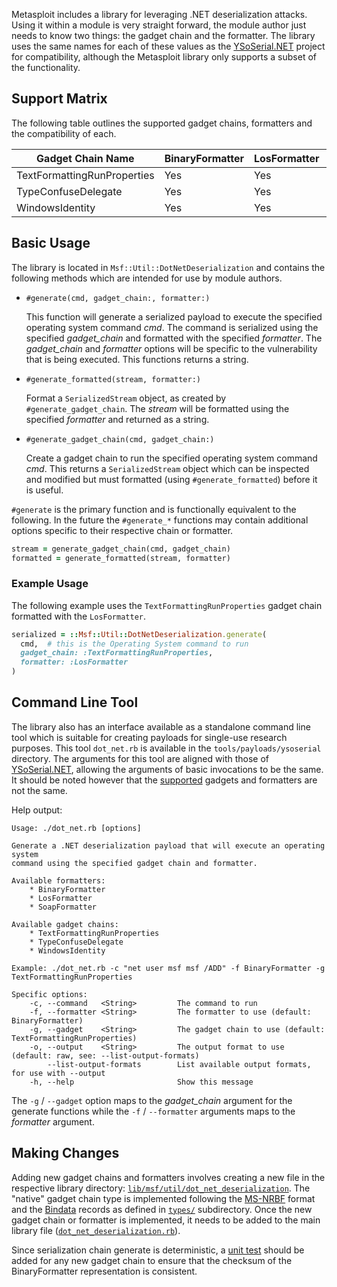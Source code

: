  Metasploit includes a library for leveraging .NET deserialization attacks. Using
 it within a module is very straight forward, the module author just needs to
 know two things: the gadget chain and the formatter. The library uses the same
 names for each of these values as the [YSoSerial.NET][1] project for
 compatibility, although the Metasploit library only supports a subset of the
 functionality.

 ## Support Matrix

The following table outlines the supported gadget chains, formatters and the
compatibility of each.

 | Gadget Chain Name           | BinaryFormatter | LosFormatter | SoapFormatter |
 | --------------------------- | --------------- | ------------ | ------------- |
 | TextFormattingRunProperties | Yes             | Yes          | Yes           |
 | TypeConfuseDelegate         | Yes             | Yes          | No            |
 | WindowsIdentity             | Yes             | Yes          | Yes           |

 ## Basic Usage

 The library is located in `Msf::Util::DotNetDeserialization` and contains the
 following methods which are intended for use by module authors.

 * `#generate(cmd, gadget_chain:, formatter:)`

     This function will generate a serialized payload to execute the specified
     operating system command *cmd*. The command is serialized using the
     specified *gadget_chain* and formatted with the specified *formatter*. The
     *gadget_chain* and *formatter* options will be specific to the vulnerability
     that is being executed. This functions returns a string.

 * `#generate_formatted(stream, formatter:)`

     Format a `SerializedStream` object, as created by `#generate_gadget_chain`.
     The *stream* will be formatted using the specified *formatter* and returned
     as a string.

 * `#generate_gadget_chain(cmd, gadget_chain:)`

     Create a gadget chain to run the specified operating system command *cmd*.
     This returns a `SerializedStream` object which can be inspected and modified
     but must formatted (using `#generate_formatted`) before it is useful.

 `#generate` is the primary function and is functionally equivalent to the
 following. In the future the `#generate_*` functions may contain additional
 options specific to their respective chain or formatter.

 ```ruby
 stream = generate_gadget_chain(cmd, gadget_chain)
 formatted = generate_formatted(stream, formatter)
 ```

 ### Example Usage

 The following example uses the `TextFormattingRunProperties` gadget chain
 formatted with the `LosFormatter`.

 ```ruby
 serialized = ::Msf::Util::DotNetDeserialization.generate(
   cmd,  # this is the Operating System command to run
   gadget_chain: :TextFormattingRunProperties,
   formatter: :LosFormatter
 )
 ```

 ## Command Line Tool

 The library also has an interface available as a standalone command line tool
 which is suitable for creating payloads for single-use research purposes. This
 tool `dot_net.rb` is available in the `tools/payloads/ysoserial` directory. The
 arguments for this tool are aligned with those of [YSoSerial.NET][1], allowing
 the arguments of basic invocations to be the same. It should be noted however
 that the [supported](#support-matrix) gadgets and formatters are not the same.

 Help output:

 ```
 Usage: ./dot_net.rb [options]

 Generate a .NET deserialization payload that will execute an operating system
 command using the specified gadget chain and formatter.

 Available formatters:
     * BinaryFormatter
     * LosFormatter
     * SoapFormatter

 Available gadget chains:
     * TextFormattingRunProperties
     * TypeConfuseDelegate
     * WindowsIdentity

 Example: ./dot_net.rb -c "net user msf msf /ADD" -f BinaryFormatter -g TextFormattingRunProperties

 Specific options:
     -c, --command   <String>         The command to run
     -f, --formatter <String>         The formatter to use (default: BinaryFormatter)
     -g, --gadget    <String>         The gadget chain to use (default: TextFormattingRunProperties)
     -o, --output    <String>         The output format to use (default: raw, see: --list-output-formats)
         --list-output-formats        List available output formats, for use with --output
     -h, --help                       Show this message
 ```

 The `-g` / `--gadget` option maps to the *gadget_chain* argument for the
 generate functions while the `-f` / `--formatter` arguments maps to the
 *formatter* argument.

 ## Making Changes

 Adding new gadget chains and formatters involves creating a new file in the
 respective library directory: [`lib/msf/util/dot_net_deserialization`][2]. The
 "native" gadget chain type is implemented following the [MS-NRBF][3] format and
 the [Bindata][4] records as defined in [`types/`][5] subdirectory. Once the new
 gadget chain or formatter is implemented, it needs to be added to the main
 library file ([`dot_net_deserialization.rb`][6]).

 Since serialization chain generate is deterministic, a [unit test][7] should be
 added for any new gadget chain to ensure that the checksum of the
 BinaryFormatter representation is consistent.

 [1]: https://github.com/pwntester/ysoserial.net
 [2]: https://github.com/rapid7/metasploit-framework/tree/master/lib/msf/util/dot_net_deserialization
 [3]: https://docs.microsoft.com/en-us/openspecs/windows_protocols/ms-nrbf/75b9fe09-be15-475f-85b8-ae7b7558cfe5
 [4]: https://github.com/dmendel/bindata
 [5]: https://github.com/rapid7/metasploit-framework/tree/master/lib/msf/util/dot_net_deserialization/types
 [6]: https://github.com/rapid7/metasploit-framework/blob/master/lib/msf/util/dot_net_deserialization.rb
 [7]: https://github.com/rapid7/metasploit-framework/blob/master/spec/lib/msf/util/dot_net_deserialization_spec.rb
